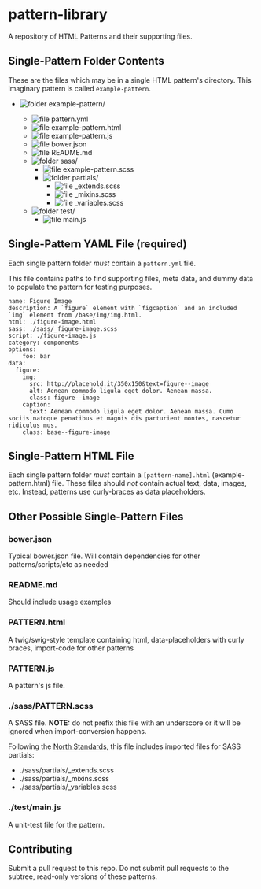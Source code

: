 # pattern-library
A repository of HTML Patterns and their supporting files.


## Single-Pattern Folder Contents

These are the files which may be in a single HTML pattern's directory. This imaginary pattern is called `example-pattern`.

* ![folder](http://scottnath.github.io/atlas/images/doctree-icons/folder-open.gif) example-pattern/

	* ![file](http://scottnath.github.io/atlas/images/doctree-icons/document.png) pattern.yml
	* ![file](http://scottnath.github.io/atlas/images/doctree-icons/document.png) example-pattern.html
	* ![file](http://scottnath.github.io/atlas/images/doctree-icons/document.png) example-pattern.js
	* ![file](http://scottnath.github.io/atlas/images/doctree-icons/document.png) bower.json
	* ![file](http://scottnath.github.io/atlas/images/doctree-icons/document.png) README.md
	* ![folder](http://scottnath.github.io/atlas/images/doctree-icons/folder-open.gif) sass/
		* ![file](http://scottnath.github.io/atlas/images/doctree-icons/document.png) example-pattern.scss
		* ![folder](http://scottnath.github.io/atlas/images/doctree-icons/folder-open.gif) partials/
			* ![file](http://scottnath.github.io/atlas/images/doctree-icons/document.png) _extends.scss
			* ![file](http://scottnath.github.io/atlas/images/doctree-icons/document.png) _mixins.scss
			* ![file](http://scottnath.github.io/atlas/images/doctree-icons/document.png) _variables.scss
	* ![folder](http://scottnath.github.io/atlas/images/doctree-icons/folder-open.gif) test/
		* ![file](http://scottnath.github.io/atlas/images/doctree-icons/document.png) main.js


## Single-Pattern YAML File (required)

Each single pattern folder *must* contain a `pattern.yml` file. 

This file contains paths to find supporting files, meta data, and dummy data to populate the pattern for testing purposes.

```
name: Figure Image
description: A `figure` element with `figcaption` and an included `img` element from /base/img/img.html.
html: ./figure-image.html
sass: ./sass/_figure-image.scss
script: ./figure-image.js
category: components
options:
	foo: bar
data:
  figure:
    img:
      src: http://placehold.it/350x150&text=figure--image
      alt: Aenean commodo ligula eget dolor. Aenean massa.
      class: figure--image
    caption:
      text: Aenean commodo ligula eget dolor. Aenean massa. Cumo sociis natoque penatibus et magnis dis parturient montes, nascetur ridiculus mus.
    class: base--figure-image
```

## Single-Pattern HTML File

Each single pattern folder *must* contain a `[pattern-name].html` (example-pattern.html) file. These files should *not* contain actual text, data, images, etc. Instead, patterns use curly-braces as data placeholders.

## Other Possible Single-Pattern Files

### bower.json

Typical bower.json file. Will contain dependencies for other patterns/scripts/etc as needed

### README.md

Should include usage examples

### PATTERN.html

A twig/swig-style template containing html, data-placeholders with curly braces, import-code for other patterns

### PATTERN.js

A pattern's js file. 

### ./sass/PATTERN.scss

A SASS file. **NOTE:** do not prefix this file with an underscore or it will be ignored when import-conversion happens.

Following the [North Standards](https://github.com/north/north#css-naming-conventions), this file includes imported files for SASS partials:

* ./sass/partials/_extends.scss
* ./sass/partials/_mixins.scss
* ./sass/partials/_variables.scss

### ./test/main.js

A unit-test file for the pattern.

## Contributing

Submit a pull request to this repo. Do not submit pull requests to the subtree, read-only versions of these patterns.